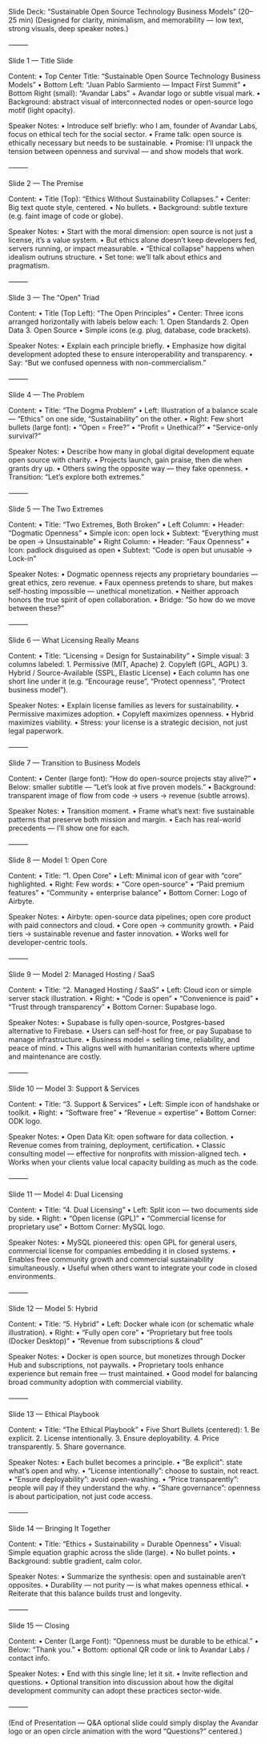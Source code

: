 Slide Deck: “Sustainable Open Source Technology Business Models” (20–25 min)
(Designed for clarity, minimalism, and memorability — low text, strong visuals, deep speaker notes.)

⸻

Slide 1 — Title Slide

Content:
• Top Center Title: “Sustainable Open Source Technology Business Models”
• Bottom Left: “Juan Pablo Sarmiento — Impact First Summit”
• Bottom Right (small): “Avandar Labs” + Avandar logo or subtle visual mark.
• Background: abstract visual of interconnected nodes or open-source logo motif (light opacity).

Speaker Notes:
• Introduce self briefly: who I am, founder of Avandar Labs, focus on ethical tech for the social sector.
• Frame talk: open source is ethically necessary but needs to be sustainable.
• Promise: I’ll unpack the tension between openness and survival — and show models that work.

⸻

Slide 2 — The Premise

Content:
• Title (Top): “Ethics Without Sustainability Collapses.”
• Center: Big text quote style, centered.
• No bullets.
• Background: subtle texture (e.g. faint image of code or globe).

Speaker Notes:
• Start with the moral dimension: open source is not just a license, it’s a value system.
• But ethics alone doesn’t keep developers fed, servers running, or impact measurable.
• “Ethical collapse” happens when idealism outruns structure.
• Set tone: we’ll talk about ethics and pragmatism.

⸻

Slide 3 — The “Open” Triad

Content:
• Title (Top Left): “The Open Principles”
• Center: Three icons arranged horizontally with labels below each: 1. Open Standards 2. Open Data 3. Open Source
• Simple icons (e.g. plug, database, code brackets).

Speaker Notes:
• Explain each principle briefly.
• Emphasize how digital development adopted these to ensure interoperability and transparency.
• Say: “But we confused openness with non-commercialism.”

⸻

Slide 4 — The Problem

Content:
• Title: “The Dogma Problem”
• Left: Illustration of a balance scale — “Ethics” on one side, “Sustainability” on the other.
• Right: Few short bullets (large font):
• “Open = Free?”
• “Profit = Unethical?”
• “Service-only survival?”

Speaker Notes:
• Describe how many in global digital development equate open source with charity.
• Projects launch, gain praise, then die when grants dry up.
• Others swing the opposite way — they fake openness.
• Transition: “Let’s explore both extremes.”

⸻

Slide 5 — The Two Extremes

Content:
• Title: “Two Extremes, Both Broken”
• Left Column:
• Header: “Dogmatic Openness”
• Simple icon: open lock
• Subtext: “Everything must be open → Unsustainable”
• Right Column:
• Header: “Faux Openness”
• Icon: padlock disguised as open
• Subtext: “Code is open but unusable → Lock-in”

Speaker Notes:
• Dogmatic openness rejects any proprietary boundaries — great ethics, zero revenue.
• Faux openness pretends to share, but makes self-hosting impossible — unethical monetization.
• Neither approach honors the true spirit of open collaboration.
• Bridge: “So how do we move between these?”

⸻

Slide 6 — What Licensing Really Means

Content:
• Title: “Licensing = Design for Sustainability”
• Simple visual: 3 columns labeled: 1. Permissive (MIT, Apache) 2. Copyleft (GPL, AGPL) 3. Hybrid / Source-Available (SSPL, Elastic License)
• Each column has one short line under it (e.g. “Encourage reuse”, “Protect openness”, “Protect business model”).

Speaker Notes:
• Explain license families as levers for sustainability.
• Permissive maximizes adoption.
• Copyleft maximizes openness.
• Hybrid maximizes viability.
• Stress: your license is a strategic decision, not just legal paperwork.

⸻

Slide 7 — Transition to Business Models

Content:
• Center (large font): “How do open-source projects stay alive?”
• Below: smaller subtitle — “Let’s look at five proven models.”
• Background: transparent image of flow from code → users → revenue (subtle arrows).

Speaker Notes:
• Transition moment.
• Frame what’s next: five sustainable patterns that preserve both mission and margin.
• Each has real-world precedents — I’ll show one for each.

⸻

Slide 8 — Model 1: Open Core

Content:
• Title: “1. Open Core”
• Left: Minimal icon of gear with “core” highlighted.
• Right: Few words:
• “Core open-source”
• “Paid premium features”
• “Community + enterprise balance”
• Bottom Corner: Logo of Airbyte.

Speaker Notes:
• Airbyte: open-source data pipelines; open core product with paid connectors and cloud.
• Core open → community growth.
• Paid tiers → sustainable revenue and faster innovation.
• Works well for developer-centric tools.

⸻

Slide 9 — Model 2: Managed Hosting / SaaS

Content:
• Title: “2. Managed Hosting / SaaS”
• Left: Cloud icon or simple server stack illustration.
• Right:
• “Code is open”
• “Convenience is paid”
• “Trust through transparency”
• Bottom Corner: Supabase logo.

Speaker Notes:
• Supabase is fully open-source, Postgres-based alternative to Firebase.
• Users can self-host for free, or pay Supabase to manage infrastructure.
• Business model = selling time, reliability, and peace of mind.
• This aligns well with humanitarian contexts where uptime and maintenance are costly.

⸻

Slide 10 — Model 3: Support & Services

Content:
• Title: “3. Support & Services”
• Left: Simple icon of handshake or toolkit.
• Right:
• “Software free”
• “Revenue = expertise”
• Bottom Corner: ODK logo.

Speaker Notes:
• Open Data Kit: open software for data collection.
• Revenue comes from training, deployment, certification.
• Classic consulting model — effective for nonprofits with mission-aligned tech.
• Works when your clients value local capacity building as much as the code.

⸻

Slide 11 — Model 4: Dual Licensing

Content:
• Title: “4. Dual Licensing”
• Left: Split icon — two documents side by side.
• Right:
• “Open license (GPL)”
• “Commercial license for proprietary use”
• Bottom Corner: MySQL logo.

Speaker Notes:
• MySQL pioneered this: open GPL for general users, commercial license for companies embedding it in closed systems.
• Enables free community growth and commercial sustainability simultaneously.
• Useful when others want to integrate your code in closed environments.

⸻

Slide 12 — Model 5: Hybrid

Content:
• Title: “5. Hybrid”
• Left: Docker whale icon (or schematic whale illustration).
• Right:
• “Fully open core”
• “Proprietary but free tools (Docker Desktop)”
• “Revenue from subscriptions & cloud”

Speaker Notes:
• Docker is open source, but monetizes through Docker Hub and subscriptions, not paywalls.
• Proprietary tools enhance experience but remain free — trust maintained.
• Good model for balancing broad community adoption with commercial viability.

⸻

Slide 13 — Ethical Playbook

Content:
• Title: “The Ethical Playbook”
• Five Short Bullets (centered): 1. Be explicit. 2. License intentionally. 3. Ensure deployability. 4. Price transparently. 5. Share governance.

Speaker Notes:
• Each bullet becomes a principle.
• “Be explicit”: state what’s open and why.
• “License intentionally”: choose to sustain, not react.
• “Ensure deployability”: avoid open-washing.
• “Price transparently”: people will pay if they understand the why.
• “Share governance”: openness is about participation, not just code access.

⸻

Slide 14 — Bringing It Together

Content:
• Title: “Ethics + Sustainability = Durable Openness”
• Visual: Simple equation graphic across the slide (large).
• No bullet points.
• Background: subtle gradient, calm color.

Speaker Notes:
• Summarize the synthesis: open and sustainable aren’t opposites.
• Durability — not purity — is what makes openness ethical.
• Reiterate that this balance builds trust and longevity.

⸻

Slide 15 — Closing

Content:
• Center (Large Font): “Openness must be durable to be ethical.”
• Below: “Thank you.”
• Bottom: optional QR code or link to Avandar Labs / contact info.

Speaker Notes:
• End with this single line; let it sit.
• Invite reflection and questions.
• Optional transition into discussion about how the digital development community can adopt these practices sector-wide.

⸻

(End of Presentation — Q&A optional slide could simply display the Avandar logo or an open circle animation with the word “Questions?” centered.)
